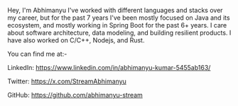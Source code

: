 ﻿

Hey, I'm Abhimanyu
I've worked with different languages and stacks over my career, but for the past 7 years I've been mostly focused on Java and its ecosystem, and mostly working in Spring Boot for the past 6+ years. I care about software architecture, data modeling, and building resilient products. I have also worked on C/C++, Nodejs, and Rust.

You can find me at:-

LinkedIn: https://www.linkedin.com/in/abhimanyu-kumar-5455ab163/

Twitter:  https://x.com/StreamAbhimanyu

GitHub:   https://github.com/abhimanyu-stream
